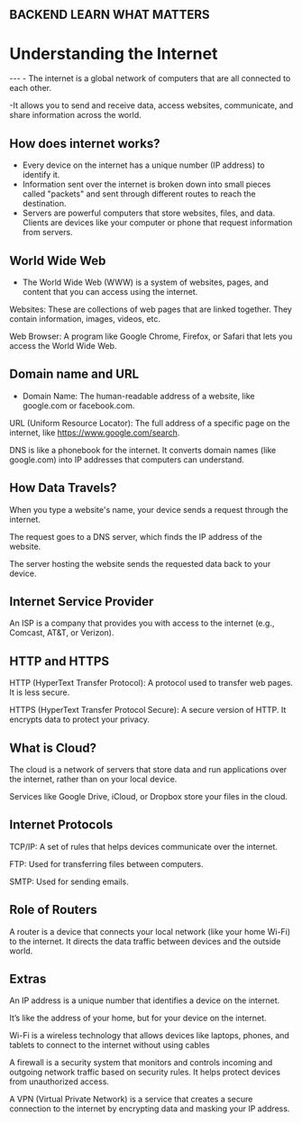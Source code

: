 ## BACKEND LEARN WHAT MATTERS 

<h1> Understanding the Internet </h1>
---
- The internet is a global network of computers that are all connected to each other.

-It allows you to send and receive data, access websites, communicate, and share information across the world.

## How does internet works?
- Every device on the internet has a unique number (IP address) to identify it.
-  Information sent over the internet is broken down into small pieces called "packets" and sent through different routes to reach the destination.
-  Servers are powerful computers that store websites, files, and data. Clients are devices like your computer or phone that request information from servers.

## World Wide Web 
- The World Wide Web (WWW) is a system of websites, pages, and content that you can access using the internet.

Websites: These are collections of web pages that are linked together. They contain information, images, videos, etc.

Web Browser: A program like Google Chrome, Firefox, or Safari that lets you access the World Wide Web.

## Domain name and URL
- Domain Name: The human-readable address of a website, like google.com or facebook.com.

URL (Uniform Resource Locator): The full address of a specific page on the internet, like https://www.google.com/search.

DNS is like a phonebook for the internet. It converts domain names (like google.com) into IP addresses that computers can understand.

## How Data Travels?
When you type a website's name, your device sends a request through the internet.

The request goes to a DNS server, which finds the IP address of the website.

The server hosting the website sends the requested data back to your device.

## Internet Service Provider
An ISP is a company that provides you with access to the internet (e.g., Comcast, AT&T, or Verizon).

## HTTP and HTTPS
HTTP (HyperText Transfer Protocol): A protocol used to transfer web pages. It is less secure.

HTTPS (HyperText Transfer Protocol Secure): A secure version of HTTP. It encrypts data to protect your privacy.

## What is Cloud?
The cloud is a network of servers that store data and run applications over the internet, rather than on your local device.

Services like Google Drive, iCloud, or Dropbox store your files in the cloud.

## Internet Protocols
TCP/IP: A set of rules that helps devices communicate over the internet.

FTP: Used for transferring files between computers.

SMTP: Used for sending emails.

## Role of Routers
A router is a device that connects your local network (like your home Wi-Fi) to the internet. It directs the data traffic between devices and the outside world.

## Extras
An IP address is a unique number that identifies a device on the internet.

It’s like the address of your home, but for your device on the internet.

Wi-Fi is a wireless technology that allows devices like laptops, phones, and tablets to connect to the internet without using cables

A firewall is a security system that monitors and controls incoming and outgoing network traffic based on security rules. It helps protect devices from unauthorized access.

A VPN (Virtual Private Network) is a service that creates a secure connection to the internet by encrypting data and masking your IP address.